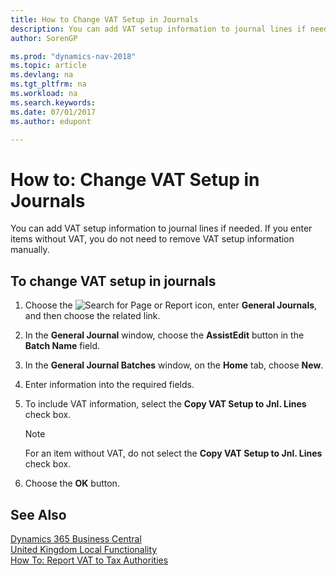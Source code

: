 ```yaml
---
title: How to Change VAT Setup in Journals
description: You can add VAT setup information to journal lines if needed. If you enter items without VAT, you do not need to remove VAT setup information manually.
author: SorenGP

ms.prod: "dynamics-nav-2018"
ms.topic: article
ms.devlang: na
ms.tgt_pltfrm: na
ms.workload: na
ms.search.keywords:
ms.date: 07/01/2017
ms.author: edupont

---
```

# How to: Change VAT Setup in Journals
You can add VAT setup information to journal lines if needed. If you enter items without VAT, you do not need to remove VAT setup information manually.  

## To change VAT setup in journals  

1.  Choose the ![Search for Page or Report](../../media/ui-search/search_small.png "Search for Page or Report icon") icon, enter **General Journals**, and then choose the related link.  
2.  In the **General Journal** window, choose the **AssistEdit** button in the **Batch Name** field.  
3.  In the **General Journal Batches** window, on the **Home** tab, choose **New**.  
4.  Enter information into the required fields.  
5.  To include VAT information, select the **Copy VAT Setup to Jnl. Lines** check box.  

    > [!NOTE]  
    >  For an item without VAT, do not select the **Copy VAT Setup to Jnl. Lines** check box.  

6.  Choose the **OK** button.  

## See Also
[Dynamics 365 Business Central](https://docs.microsoft.com/dynamics365/business-central/)  
[United Kingdom Local Functionality](united-kingdom-local-functionality.md)   
[How To: Report VAT to Tax Authorities](../../finance-how-report-vat.md)
